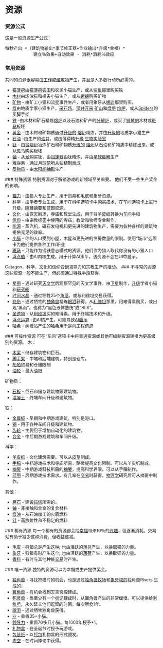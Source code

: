 # 资源
### 资源公式
这是一般资源生产公式：
<pre>每秒产出 =（建筑物输出*季节修正器+作业输出*升级*幸福）*
           建立％效果+自动效果 - 消耗*消耗％效应
</pre>
### 常用资源
共同的资源很容易由<a href="?file=001-猫咪百科/02-村庄">工作</a>或<a href="?file=001-猫咪百科/01-建筑物/01-食物生产建筑">建筑物</a>产生，并且是大多数行动所必需的。
<ul>
 <li> <a href="?file=003-资源大全/01-猫薄荷">猫薄荷</a>由<a href="?file=001-猫咪百科/01-建筑物/01-食物生产建筑#猫薄荷农田">猫薄荷农田</a>和农民小猫生产，或从<a href="?file=001-猫咪百科/05-贸易">鲨鱼</a>那里购买铁</li>
 <li> <a href="#wood">木材</a>由炼油猫和樵夫小猫生产，或从<a href="?file=001-猫咪百科/05-贸易">蜥蜴</a>购买矿物</li>
 <li> <a href="#minerals">矿物</a> - 由矿工小猫和流星事件生产，或者用象牙从<a href="?file=001-猫咪百科/05-贸易">娜迦</a>那里购买。</li>
 <li> <a href="?file=003-资源大全/04-煤">煤</a>由地质学家小猫生产，<a href="#Buildings#Quarry">采石场</a>，<a href="?file=001-猫咪百科/04-作坊/01-升级#深井开采">深井开采</a> <a href="#Buildings#Mine">矿山</a>和<a href="?file=001-猫咪百科/04-作坊/01-升级#煤炉">煤炉</a> <a href="?file=001-猫咪百科/01-建筑物/06-工业建筑#熔炉">熔炉</a>，或从<a href="#Trade#Spiders">Spiders</a>购买脚手架</li>
 <li> <a href="#iron">铁</a> -由木材和矿石精炼<a href="?file=001-猫咪百科/01-建筑物/06-工业建筑#熔炉">熔炉</a>以及石油和矿产的<a href="#Buildings#Calciner">分解炉</a>，或买了<a href="?file=001-猫咪百科/05-贸易">狮鹫的</a>木材或<a href="#Trade#Zebras">斑马</a>板坯</li>
 <li> <a href="#Gold">黄金</a> - 由木材和矿物质通过<a href="#workshop#Gold_Ore">升级的</a> <a href="?file=001-猫咪百科/01-建筑物/06-工业建筑#熔炉">熔炉</a>精炼，并由<a href="#workshop#Geodesy">升级的</a>地质学小猫生产</li>
 <li> <a href="#oil">石油</a> -由生产的<a href="#Buildings#Oil_Well">油井</a>，或由薄荷精<a href="#workshop#Biofuel_processing">升级</a> <a href="#Buildings#Bio_Lab">生物实验室</a></li>
 <li> <a href="#titanium">钛</a> - 由<a href="#Buildings#Calciner">锻烧炉</a>冶炼矿石和矿物质<a href="#workshop#Nuclear_Smelters">升级的</a> <a href="?file=001-猫咪百科/01-建筑物/06-工业建筑#熔炉">熔炉</a>从石油和矿物质中精炼出来，或从<a href="?file=001-猫咪百科/05-贸易">斑马</a>购买板坯</li>
 <li> <a href="#uranium">铀</a> - 从<a href="#Trade#Dragons">龙</a>购买钛，由<a href="#Buildings#Accelerator">加速器</a>由钛精炼，并由<a href="?file=001-猫咪百科/07-空间/05-沙丘星#星球肢解">星球肢解</a>生产</li>
 <li> <a href="#unobtainium">难得素</a> - 通过<a href="?file=001-猫咪百科/07-空间/04-月球#月球前哨">月球前哨</a>从铀精制而成</li>
 <li> <a href="#antimatter">反物质</a> - 由<a href="?file=001-猫咪百科/07-空间/07-太阳#太阳能抽取">太阳能抽取</a>生产</li>
</ul>
### 特殊资源
特别资源对于解锁游戏的新领域至关重要。
他们不受一些生产奖金的影响。
<ul>
 <li> <a href="#catpower">猫力</a> - 由猎人专业生产，用于贸易和毛皮和象牙资源。</li>
 <li> <a href="#science">科学</a> - 由学者专业生成，用于在<a href="#Game+tabs">科学</a>选项卡中购买<a href="#Technologies">技术</a>，在车间选项卡上进行升级，隐藏摘要和蓝图资源。<a href="#Game+tabs"></a></li>
 <li> <a href="#culture">文化</a> - 由露天剧场，寺庙和教堂生成，用于将羊皮纸转换为<a href="#workshop">车间</a>手稿<a href="#workshop"></a></li>
 <li> <a href="?file=003-资源大全/16-信仰">信仰</a> - 由宗教标签中使用的寺庙，教堂和牧师专业制作。</li>
 <li> <a href="#Energy">能源</a> - 蒸汽机，磁石发电机和更先进的建筑物生产，需要为各种各样的建筑物提供充足的效率。</li>
 <li> <a href="#kittens">小猫</a> - 你的人口受到小屋，木屋和更先进的住房数量的限制。使用“城市”选项卡为他们提供各种工作/职业</li>
 <li> <a href="#zebras">斑马</a> - 只能作为钢铁意志模式的资源。他们作为猎人取代你没有的小猫人口</li>
 <li> <a href="#gflops">浮点值</a> - 由AI内核生成。用于计算AI水平。该资源不会在UI中显示。</li>
</ul>
Catagon，科学，文化和信仰受到领导力和宗教生产的推动。
### 不寻常的资源
这些资源一般不能生产，但必须通过特殊手段获得。
<ul>
 <li> <a href="?file=003-资源大全/19-星图">星图</a> - 通过研究<a href="?file=001-猫咪百科/03-科技/01-科技#天文学">天文学</a>后观察罕见的天文学事件，由<a href="?file=001-猫咪百科/07-空间/03-轨道#卫星">卫星</a>制作，<a href="#workshop#Astrophysicists">升级</a>学者小猫和<a href="#Space#Research_Vessel">研究船</a></li>
 <li> <a href="#time+crystal">时间水晶</a> - 通过牺牲25个<a href="#alicorns">角落</a>，或与利维坦交易获得。</li>
 <li> <a href="#Sorrow">悲伤</a> - 通过牺牲的<a href="#unicorns">独角兽</a>精炼<a href="#tears">眼泪</a>获得，从<a href="?file=001-猫咪百科/05-贸易">利维坦</a>那里，用难得素购买，或出现“黑雨”。也称为“黑色液体悲伤”或“BLS”。<a href="#unicorns"></a><a href="?file=001-猫咪百科/05-贸易"></a></li>
 <li> <a href="#relic">圣遗物</a> - 从<a href="?file=001-猫咪百科/05-贸易">利维坦</a>买的难得素。用于终端技术和升级。</li>
 <li> <a href="#gigaflops">浮点运算</a> -由AI核产生，可能导致<a href="#AI+Apocalypse">AI启示</a></li>
 <li> <a href="#hashes">哈希</a> - 纠缠站产生的<a href="#hashes">哈希</a>用于逆向工程遗迹</li>
</ul>
### 可操作资源
可在“车间”选项卡中将普通资源或其他可编制资源转换为更高级别的资源。
木：
<ul>
 <li> <a href="#beam">木梁</a> - 储存建筑物和巨石。</li>
 <li> <a href="#scaffold">脚手架</a> - 中端和后端建筑，特别是仓库。</li>
 <li> <a href="#ship">船舶</a>贸易和仓储限制</li>
 <li> <a href="#tanker">油轮</a> - 最大油限</li>
</ul>
矿物质：
<ul>
 <li> <a href="#slab">石板</a> - 巨石和储存建筑物等建筑物。</li>
 <li> <a href="#concrete">混凝土</a> - 终端车间升级和建筑物。</li>
</ul>
铁：
<ul>
 <li> <a href="#plate">金属板</a> - 早期和中期游戏建筑，特别是港口。</li>
 <li> <a href="#steel">钢</a> - 用于各种车间升级和建筑物。</li>
 <li> <a href="#gear">齿轮</a> - 主要用于增加自动化的建筑物。</li>
 <li> <a href="#alloy">合金</a> - 中后期游戏建筑和车间升级。</li>
</ul>
科学：
<ul>
 <li> <a href="?file=001-猫咪百科/04-作坊/02-工艺#羊皮纸">羊皮纸</a> - 文化建筑需要。可以从<a href="#furs">皮草</a>制成。</li>
 <li> <a href="?file=001-猫咪百科/04-作坊/02-工艺#手稿">手稿</a> - 中档游戏技术和寺庙所需，略微提高文化限制。可以从羊皮纸制成。</li>
 <li> <a href="?file=001-猫咪百科/04-作坊/02-工艺#摘要">摘要</a> - 中期游戏科技所需的<a href="?file=001-猫咪百科/04-作坊/02-工艺#摘要">摘要</a>，提高科学界限。可以从手稿制作。</li>
 <li> <a href="?file=001-猫咪百科/04-作坊/02-工艺#蓝图">蓝图</a> - 后期游戏技术需求。有几率在<a href="?file=001-猫咪百科/05-贸易">交易</a>时获得。<a href="?file=001-猫咪百科/03-科技/01-科技#物理学">物理学</a>研究后可从摘要中制作。</li>
</ul>
其他：
<ul>
 <li> <a href="#megalith">巨石</a> - 建设<a href="#Buildings#Ziggurat">庙塔</a>所需的。</li>
 <li> <a href="#eludium">铀</a> - 非接触和合金的复合材料</li>
 <li> <a href="#Kerosene">煤油</a> - 从石油加工的火箭燃料</li>
 <li> <a href="#thorium">钍</a> - 高放射性和不稳定的燃料</li>
</ul>
### 稀有资源
每一个稀有的资源都会给<a href="#Happiness">幸福</a>带来10％的<a href="#Happiness">兴趣</a>，但逐渐消耗。交易站有助于减少这种消费，但收益递减。
<ul>
 <li> <a href="#furs">毛皮</a> - 狩猎总是产生这种; 也由活跃的<a href="#Buildings">薄荷</a>产生，以换取猫的力量。</li>
 <li> <a href="#ivory">象牙</a> - 狩猎有时产生这个; 也由活跃的<a href="#Buildings">薄荷</a>产生，以换取猫的力量。</li>
 <li> <a href="#spice">香料</a> - 有时与其他种族<a href="#Trade">交易</a>时产生。</li>
</ul>
### 唯一资源
独特的资源可以为幸福或生产提供奖金。
<ul>
 <li> <a href="#unicorns">独角兽</a> - 寻找狩猎时的机会，也是通过<a href="#Buildings">独角兽牧场</a>和<a href="#Religion">象牙塔的</a>独角兽Rivers 生成的。</li>
 <li> <a href="#alicorns">翼角兽</a> - 有机会找到天空宫殿建成。</li>
 <li> <a href="#necrocorns">死灵兽</a> - 当至少有一个<a href="#Religion#Marker">标记</a>建成时，从翼角兽产生的非常缓慢。可以提供给<a href="?file=001-猫咪百科/05-贸易">利维坦</a>，永久延长他们逗留的时间，每次喂食1年。</li>
 <li> <a href="#tears">眼泪</a> - 通过牺牲独角兽获得。</li>
 <li> <a href="#Karma">业</a> - 重置35+小猫。</li>
 <li> <a href="#领导力">领导力</a> - 重置70多只小猫。每1000年授予+1。</li>
 <li> <a href="#present+box">礼物盒</a> - 在圣诞节时授予玩游戏。</li>
 <li> <a href="#Wrapping+paper">包装纸</a> - 以<a href="#Wrapping+paper">打包</a>礼物盒的形式颁发。</li>
 <li> <a href="#void">虚空</a> - 在时间悖论中获得。</li>
</ul>
</div>
